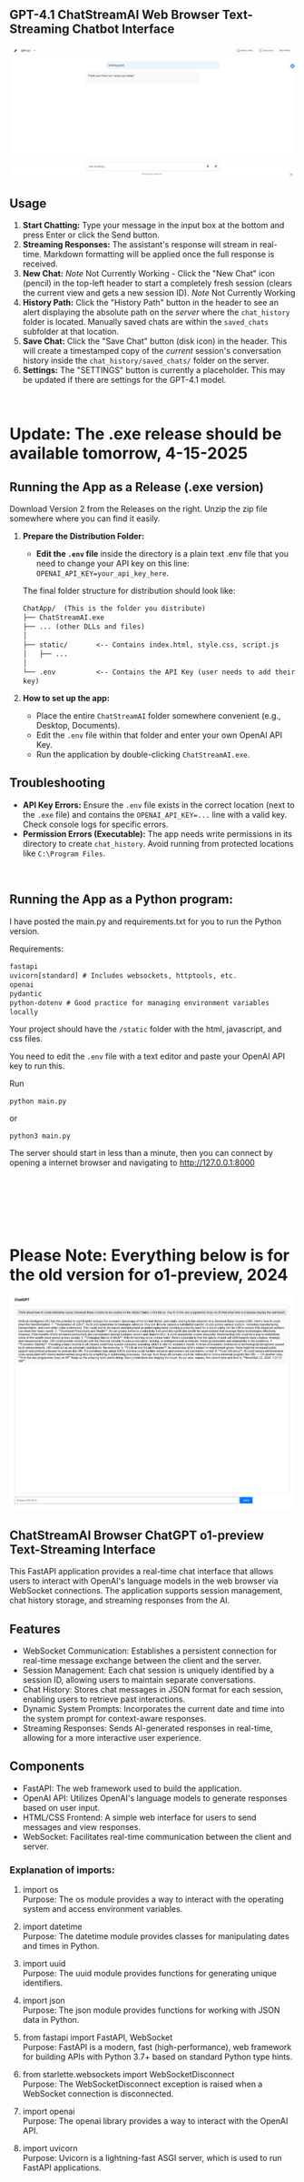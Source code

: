 ## GPT-4.1 ChatStreamAI Web Browser Text-Streaming Chatbot Interface

<img src="https://github.com/alby13/ChatStreamAI/blob/main/gpt41-screenshot.jpg">

## Usage

1.  **Start Chatting:** Type your message in the input box at the bottom and press Enter or click the Send button.
2.  **Streaming Responses:** The assistant's response will stream in real-time. Markdown formatting will be applied once the full response is received.
3.  **New Chat:** *Note* Not Currently Working - Click the "New Chat" icon (pencil) in the top-left header to start a completely fresh session (clears the current view and gets a new session ID). *Note* Not Currently Working
4.  **History Path:** Click the "History Path" button in the header to see an alert displaying the absolute path on the *server* where the `chat_history` folder is located. Manually saved chats are within the `saved_chats` subfolder at that location.
5.  **Save Chat:** Click the "Save Chat" button (disk icon) in the header. This will create a timestamped copy of the *current* session's conversation history inside the `chat_history/saved_chats/` folder on the server.
6.  **Settings:** The "SETTINGS" button is currently a placeholder. This may be updated if there are settings for the GPT-4.1 model.

<br>


# Update: The .exe release should be available tomorrow, 4-15-2025
## Running the App as a Release (.exe version)

Download Version 2 from the Releases on the right. Unzip the zip file somewhere where you can find it easily.

1.  **Prepare the Distribution Folder:**
    *   **Edit the `.env` file** inside the directory is a plain text .env file that you need to change your API key on this line: `OPENAI_API_KEY=your_api_key_here`.

    The final folder structure for distribution should look like:
    ```
    ChatApp/  (This is the folder you distribute)
    ├── ChatStreamAI.exe
    ├── ... (other DLLs and files)
    │
    ├── static/       <-- Contains index.html, style.css, script.js
    │   ├── ...
    │
    └── .env          <-- Contains the API Key (user needs to add their key)
    ```

2.  **How to set up the app:**
    *   Place the entire `ChatStreamAI` folder somewhere convenient (e.g., Desktop, Documents).
    *   Edit the `.env` file within that folder and enter your own OpenAI API Key.
    *   Run the application by double-clicking `ChatStreamAI.exe`.

## Troubleshooting

*   **API Key Errors:** Ensure the `.env` file exists in the correct location (next to the `.exe` file) and contains the `OPENAI_API_KEY=...` line with a valid key. Check console logs for specific errors.
*   **Permission Errors (Executable):** The app needs write permissions in its directory to create `chat_history`. Avoid running from protected locations like `C:\Program Files`.

<br>

## Running the App as a Python program:

I have posted the main.py and requirements.txt for you to run the Python version.

Requirements:
```
fastapi
uvicorn[standard] # Includes websockets, httptools, etc.
openai
pydantic
python-dotenv # Good practice for managing environment variables locally
```

Your project should have the <code>/static</code> folder with the html, javascript, and css files.

You need to edit the <code>.env</code> file with a text editor and paste your OpenAI API key to run this.

Run
```
python main.py
```

or

```
python3 main.py
```

The server should start in less than a minute, then you can connect by opening a internet browser and navigating to http://127.0.0.1:8000

<br>

<br>

<br>

<br>

<br>

# Please Note: Everything below is for the old version for o1-preview, 2024

<img src="https://raw.githubusercontent.com/alby13/ChatStreamAI/refs/heads/main/screenshot.jpg">

## ChatStreamAI Browser ChatGPT o1-preview Text-Streaming Interface
This FastAPI application provides a real-time chat interface that allows users to interact with OpenAI's language models in the web browser via WebSocket connections. The application supports session management, chat history storage, and streaming responses from the AI.

## Features

- WebSocket Communication: Establishes a persistent connection for real-time message exchange between the client and the server.<br>
- Session Management: Each chat session is uniquely identified by a session ID, allowing users to maintain separate conversations.<br>
- Chat History: Stores chat messages in JSON format for each session, enabling users to retrieve past interactions.<br>
- Dynamic System Prompts: Incorporates the current date and time into the system prompt for context-aware responses.<br>
- Streaming Responses: Sends AI-generated responses in real-time, allowing for a more interactive user experience.<br>

## Components

- FastAPI: The web framework used to build the application.<br>
- OpenAI API: Utilizes OpenAI's language models to generate responses based on user input.<br>
- HTML/CSS Frontend: A simple web interface for users to send messages and view responses.<br>
- WebSocket: Facilitates real-time communication between the client and server.<br>

### Explanation of imports:

1. import os<br>
Purpose: The os module provides a way to interact with the operating system and access environment variables.

2. import datetime<br>
Purpose: The datetime module provides classes for manipulating dates and times in Python.

3. import uuid<br>
Purpose: The uuid module provides functions for generating unique identifiers.

4. import json<br>
Purpose: The json module provides functions for working with JSON data in Python.

5. from fastapi import FastAPI, WebSocket<br>
Purpose: FastAPI is a modern, fast (high-performance), web framework for building APIs with Python 3.7+ based on standard Python type hints.

6. from starlette.websockets import WebSocketDisconnect<br>
Purpose: The WebSocketDisconnect exception is raised when a WebSocket connection is disconnected.

7. import openai<br>
Purpose: The openai library provides a way to interact with the OpenAI API.

8. import uvicorn<br>
Purpose: Uvicorn is a lightning-fast ASGI server, which is used to run FastAPI applications.
